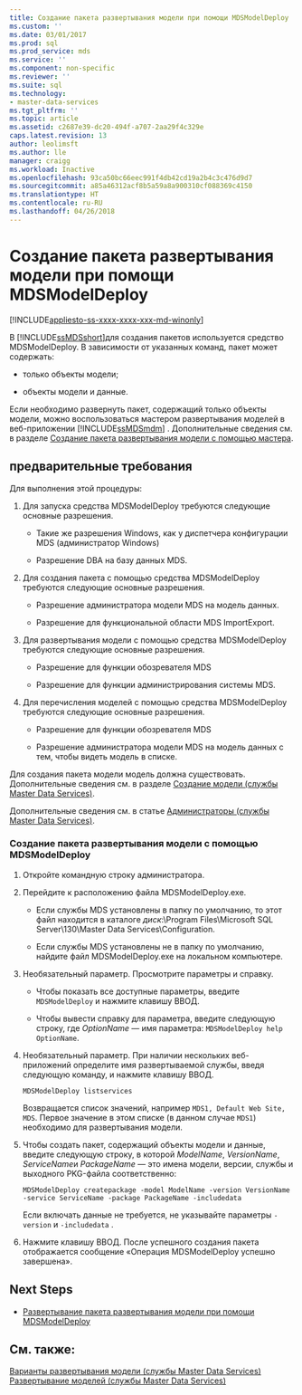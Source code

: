```yaml
---
title: Создание пакета развертывания модели при помощи MDSModelDeploy | Документы Майкрософт
ms.custom: ''
ms.date: 03/01/2017
ms.prod: sql
ms.prod_service: mds
ms.service: ''
ms.component: non-specific
ms.reviewer: ''
ms.suite: sql
ms.technology:
- master-data-services
ms.tgt_pltfrm: ''
ms.topic: article
ms.assetid: c2687e39-dc20-494f-a707-2aa29f4c329e
caps.latest.revision: 13
author: leolimsft
ms.author: lle
manager: craigg
ms.workload: Inactive
ms.openlocfilehash: 93ca50bc66eec991f4db42cd19a2b4c3c476d9d7
ms.sourcegitcommit: a85a46312acf8b5a59a8a900310cf088369c4150
ms.translationtype: HT
ms.contentlocale: ru-RU
ms.lasthandoff: 04/26/2018
---
```

# <a name="create-a-model-deployment-package-by-using-mdsmodeldeploy"></a>Создание пакета развертывания модели при помощи MDSModelDeploy

[!INCLUDE[appliesto-ss-xxxx-xxxx-xxx-md-winonly](../includes/appliesto-ss-xxxx-xxxx-xxx-md-winonly.md)]

  В [!INCLUDE[ssMDSshort](../includes/ssmdsshort-md.md)]для создания пакетов используется средство MDSModelDeploy. В зависимости от указанных команд, пакет может содержать:  
  
-   только объекты модели;  
  
-   объекты модели и данные.  
  
 Если необходимо развернуть пакет, содержащий только объекты модели, можно воспользоваться мастером развертывания моделей в веб-приложении [!INCLUDE[ssMDSmdm](../includes/ssmdsmdm-md.md)] . Дополнительные сведения см. в разделе [Создание пакета развертывания модели с помощью мастера](../master-data-services/create-a-model-deployment-package-by-using-the-wizard.md).  
  
## <a name="prerequisites"></a>предварительные требования  
 Для выполнения этой процедуры:  
  
1.  Для запуска средства MDSModelDeploy требуются следующие основные разрешения.  
  
    -   Такие же разрешения Windows, как у диспетчера конфигурации MDS (администратор Windows)  
  
    -   Разрешение DBA на базу данных MDS.  
  
2.  Для создания пакета с помощью средства MDSModelDeploy требуются следующие основные разрешения.  
  
    -   Разрешение администратора модели MDS на модель данных.  
  
    -   Разрешение для функциональной области MDS ImportExport.  
  
3.  Для развертывания модели с помощью средства MDSModelDeploy требуются следующие основные разрешения.  
  
    -   Разрешение для функции обозревателя MDS  
  
    -   Разрешение для функции администрирования системы MDS.  
  
4.  Для перечисления моделей с помощью средства MDSModelDeploy требуются следующие основные разрешения.  
  
    -   Разрешение для функции обозревателя MDS  
  
    -   Разрешение администратора модели MDS на модель данных с тем, чтобы видеть модель в списке.  
  
 Для создания пакета модели модель должна существовать. Дополнительные сведения см. в разделе [Создание модели (службы Master Data Services)](../master-data-services/create-a-model-master-data-services.md).  
  
 Дополнительные сведения см. в статье [Администраторы (службы Master Data Services)](../master-data-services/administrators-master-data-services.md).  
  
### <a name="to-create-a-model-deployment-package-by-using-mdsmodeldeploy"></a>Создание пакета развертывания модели с помощью MDSModelDeploy  
  
1.  Откройте командную строку администратора.  
  
2.  Перейдите к расположению файла MDSModelDeploy.exe.  
  
    -   Если службы MDS установлены в папку по умолчанию, то этот файл находится в каталоге *диск*:\Program Files\Microsoft SQL Server\130\Master Data Services\Configuration.  
  
    -   Если службы MDS установлены не в папку по умолчанию, найдите файл MDSModelDeploy.exe на локальном компьютере.  
  
3.  Необязательный параметр. Просмотрите параметры и справку.  
  
    -   Чтобы показать все доступные параметры, введите `MDSModelDeploy` и нажмите клавишу ВВОД.  
  
    -   Чтобы вывести справку для параметра, введите следующую строку, где *OptionName* — имя параметра: `MDSModelDeploy help OptionName`.  
  
4.  Необязательный параметр. При наличии нескольких веб-приложений определите имя развертываемой службы, введя следующую команду, и нажмите клавишу ВВОД.  
  
    ```  
    MDSModelDeploy listservices  
    ```  
  
     Возвращается список значений, например `MDS1, Default Web Site, MDS`. Первое значение в этом списке (в данном случае `MDS1`) необходимо для развертывания модели.  
  
5.  Чтобы создать пакет, содержащий объекты модели и данные, введите следующую строку, в которой *ModelName*, *VersionName*, *ServiceName*и *PackageName* — это имена модели, версии, службы и выходного PKG-файла соответственно:  
  
    ```  
    MDSModelDeploy createpackage -model ModelName -version VersionName -service ServiceName -package PackageName -includedata  
    ```  
  
     Если включать данные не требуется, не указывайте параметры `-version` и `-includedata` .  
  
6.  Нажмите клавишу ВВОД. После успешного создания пакета отображается сообщение «Операция MDSModelDeploy успешно завершена».  
  
## <a name="next-steps"></a>Next Steps  
  
-   [Развертывание пакета развертывания модели при помощи MDSModelDeploy](../master-data-services/deploy-a-model-deployment-package-by-using-mdsmodeldeploy.md)  
  
## <a name="see-also"></a>См. также:  
 [Варианты развертывания модели (службы Master Data Services)](../master-data-services/model-deployment-options-master-data-services.md)   
 [Развертывание моделей (службы Master Data Services)](../master-data-services/deploying-models-master-data-services.md)  
  
  
